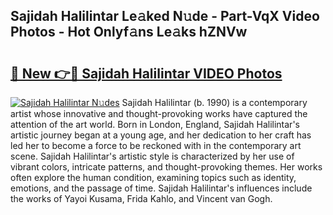 ## Sajidah Halilintar Le𝚊ked N𝚞de - Part-VqX Video Photos - Hot Onlyf𝚊ns Le𝚊ks hZNVw

# <h2><a href="http://ab99350.deff.icu/?id=Sajidah+Halilintar">🔗 New 👉🔴 Sajidah Halilintar VIDEO Photos</a></h2>

[![Sajidah Halilintar N𝚞des](https://i.imgur.com/rIISA9y.gif)](http://ab99350.deff.icu/?id=Sajidah+Halilintar)
Sajidah Halilintar (b. 1990) is a contemporary artist whose innovative and thought-provoking works have captured the attention of the art world. Born in London, England, Sajidah Halilintar's artistic journey began at a young age, and her dedication to her craft has led her to become a force to be reckoned with in the contemporary art scene. Sajidah Halilintar's artistic style is characterized by her use of vibrant colors, intricate patterns, and thought-provoking themes. Her works often explore the human condition, examining topics such as identity, emotions, and the passage of time. Sajidah Halilintar's influences include the works of Yayoi Kusama, Frida Kahlo, and Vincent van Gogh.
